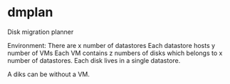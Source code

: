 # dmplan
Disk migration planner

Environment:
There are x number of datastores
Each datastore hosts y number of VMs
Each VM contains z numbers of disks which belongs to x number of datastores.
Each disk lives in a single datastore.

A diks can be without a VM.
